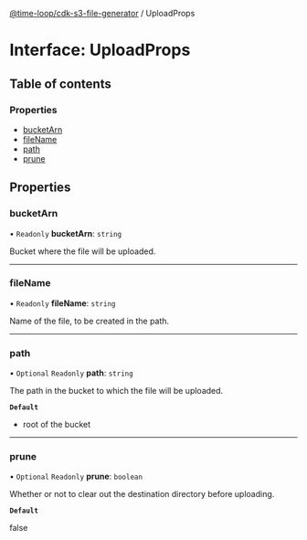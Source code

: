 [@time-loop/cdk-s3-file-generator](../README.md) / UploadProps

# Interface: UploadProps

## Table of contents

### Properties

- [bucketArn](UploadProps.md#bucketarn)
- [fileName](UploadProps.md#filename)
- [path](UploadProps.md#path)
- [prune](UploadProps.md#prune)

## Properties

### bucketArn

• `Readonly` **bucketArn**: `string`

Bucket where the file will be uploaded.

___

### fileName

• `Readonly` **fileName**: `string`

Name of the file, to be created in the path.

___

### path

• `Optional` `Readonly` **path**: `string`

The path in the bucket to which the file will be uploaded.

**`Default`**

- root of the bucket

___

### prune

• `Optional` `Readonly` **prune**: `boolean`

Whether or not to clear out the destination directory before uploading.

**`Default`**

false
